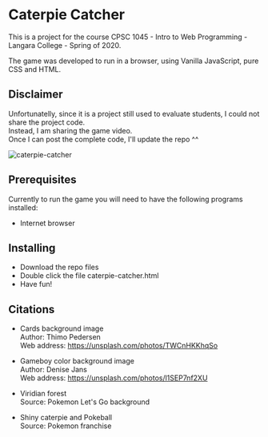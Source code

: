 # Caterpie Catcher

This is a project for the course CPSC 1045 - Intro to Web Programming - Langara College - Spring of 2020.

The game was developed to run in a browser, using Vanilla JavaScript, pure CSS and HTML.

## Disclaimer
Unfortunatelly, since it is a project still used to evaluate students, I could not share the project code.  
Instead, I am sharing the game video.  
Once I can post the complete code, I'll update the repo ^^

![caterpie-catcher](https://github.com/rebecapastl/caterpie-catcher/blob/master/caterpie-catcher.gif)

## Prerequisites
Currently to run the game you will need to have the following programs installed:
* Internet browser

## Installing
* Download the repo files
* Double click the file caterpie-catcher.html
* Have fun!

## Citations

- Cards background image  
Author: Thimo Pedersen  
Web address: https://unsplash.com/photos/TWCnHKKhqSo  
 
- Gameboy color background image  
Author: Denise Jans  
Web address: https://unsplash.com/photos/l1SEP7nf2XU 
 
- Viridian forest  
Source: Pokemon Let's Go background  
 
- Shiny caterpie and Pokeball  
Source: Pokemon franchise 

